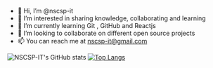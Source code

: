 

- 👋 Hi, I’m @nscsp-it
- 👀 I’m interested in sharing knowledge, collaborating and learning
- 🌱 I’m currently learning Git , GitHub and Reactjs 
- 💞️ I’m looking to collaborate on different open source projects
- 📫 You can reach me at nscsp-it@gmail.com

![NSCSP-IT's GitHub stats](https://github-readme-stats.vercel.app/api?username=nscsp-it&show_icons=true&theme=dark)
[![Top Langs](https://github-readme-stats.vercel.app/api/top-langs/?username=nscsp-it&layout=compact)](https://github.com/nscsp-it/github-readme-stats)






<!---
nscsp-it/nscsp-it is a ✨ special ✨ repository because its `README.md` (this file) appears on your GitHub profile.
You can click the Preview link to take a look at your changes.
--->
